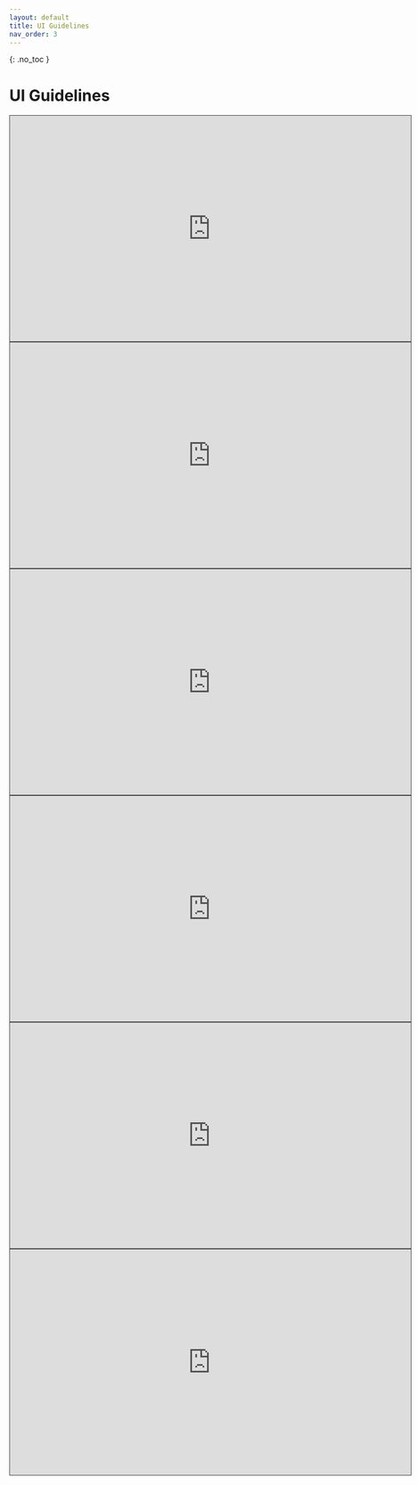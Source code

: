 ```yaml
---
layout: default
title: UI Guidelines
nav_order: 3
---
```


{: .no_toc }

# UI Guidelines

<iframe src="https://solent.cloud.panopto.eu/Panopto/Pages/Embed.aspx?id=3e36a1b3-2913-4b3a-8189-af4d00e5d3ba&autoplay=false&offerviewer=true&showtitle=true&showbrand=false&captions=true&interactivity=all" height="405" width="720" style="border: 1px solid #464646;" allowfullscreen allow="autoplay"></iframe>


<iframe src="https://solent.cloud.panopto.eu/Panopto/Pages/Embed.aspx?id=0f2944c8-ab68-4528-9c22-af5600f22095&autoplay=false&offerviewer=true&showtitle=true&showbrand=false&captions=true&interactivity=all" height="405" width="720" style="border: 1px solid #464646;" allowfullscreen allow="autoplay"></iframe>


<iframe src="https://solent.cloud.panopto.eu/Panopto/Pages/Embed.aspx?id=41788de6-9b97-4c0e-acf6-af5600f220d3&autoplay=false&offerviewer=true&showtitle=true&showbrand=false&captions=true&interactivity=all" height="405" width="720" style="border: 1px solid #464646;" allowfullscreen allow="autoplay"></iframe>


<iframe src="https://solent.cloud.panopto.eu/Panopto/Pages/Embed.aspx?id=1912e42e-1831-4286-826e-af5600f2206c&autoplay=false&offerviewer=true&showtitle=true&showbrand=false&captions=true&interactivity=all" height="405" width="720" style="border: 1px solid #464646;" allowfullscreen allow="autoplay"></iframe>


<iframe src="https://solent.cloud.panopto.eu/Panopto/Pages/Embed.aspx?id=e9ce85b4-429f-45ef-9ba8-af5600f2202e&autoplay=false&offerviewer=true&showtitle=true&showbrand=false&captions=true&interactivity=all" height="405" width="720" style="border: 1px solid #464646;" allowfullscreen allow="autoplay"></iframe>


<iframe src="https://solent.cloud.panopto.eu/Panopto/Pages/Embed.aspx?id=9c741328-b4a7-425d-bc1d-af5600f22008&autoplay=false&offerviewer=true&showtitle=true&showbrand=false&captions=true&interactivity=all" height="405" width="720" style="border: 1px solid #464646;" allowfullscreen allow="autoplay"></iframe>







